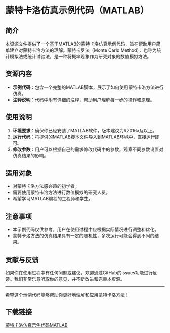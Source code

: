 # 蒙特卡洛仿真示例代码（MATLAB）

## 简介

本资源文件提供了一个基于MATLAB的蒙特卡洛仿真示例代码，旨在帮助用户简单建立对蒙特卡洛方法的理解。蒙特卡罗法（Monte Carlo Method），也称为统计模拟法或统计试验法，是一种将概率现象作为研究对象的数值模拟方法。

## 资源内容

- **示例代码**：包含一个完整的MATLAB脚本，展示了如何使用蒙特卡洛方法进行仿真。
- **注释说明**：代码中附有详细的注释，帮助用户理解每一步的操作和原理。

## 使用说明

1. **环境要求**：确保你已经安装了MATLAB软件，版本建议为R2016a及以上。
2. **运行代码**：将提供的MATLAB脚本文件导入到MATLAB环境中，直接运行即可。
3. **修改参数**：用户可以根据自己的需求修改代码中的参数，观察不同参数设置对仿真结果的影响。

## 适用对象

- 对蒙特卡洛方法感兴趣的初学者。
- 需要使用蒙特卡洛方法进行数值模拟的研究人员。
- 希望学习MATLAB编程的工程师和学生。

## 注意事项

- 本示例代码仅供参考，用户在使用过程中应根据实际情况进行调整和优化。
- 蒙特卡洛方法的仿真结果具有一定的随机性，多次运行可能会得到不同的结果。

## 贡献与反馈

如果你在使用过程中有任何问题或建议，欢迎通过GitHub的Issues功能进行反馈。我们非常乐意听取你的意见，并不断改进和完善本资源。

---

希望这个示例代码能够帮助你更好地理解和应用蒙特卡洛方法！

## 下载链接

[蒙特卡洛仿真示例代码MATLAB](https://pan.quark.cn/s/23a7fff565ba)